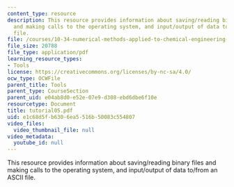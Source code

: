 ```yaml
---
content_type: resource
description: This resource provides information about saving/reading binary files
  and making calls to the operating system, and input/output of data to/from an ASCII
  file.
file: /courses/10-34-numerical-methods-applied-to-chemical-engineering-fall-2005/e1c68d5fb6306ea5516b50083c554807_tutorial05.pdf
file_size: 20788
file_type: application/pdf
learning_resource_types:
- Tools
license: https://creativecommons.org/licenses/by-nc-sa/4.0/
ocw_type: OCWFile
parent_title: Tools
parent_type: CourseSection
parent_uid: e04ab8d0-e52e-07e9-d308-ebd6dbe6f10e
resourcetype: Document
title: tutorial05.pdf
uid: e1c68d5f-b630-6ea5-516b-50083c554807
video_files:
  video_thumbnail_file: null
video_metadata:
  youtube_id: null
---
```

This resource provides information about saving/reading binary files and making calls to the operating system, and input/output of data to/from an ASCII file.